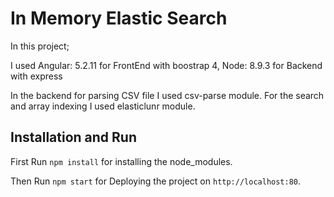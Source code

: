 # In Memory Elastic Search

In this project;

I used
Angular: 5.2.11 for FrontEnd with boostrap 4,
Node: 8.9.3 for Backend with express

In the backend for parsing CSV file I used csv-parse module. For the search and array indexing I used elasticlunr module.

## Installation and Run

First Run `npm install` for installing the node_modules.

Then Run `npm start` for Deploying the project on `http://localhost:80`.

